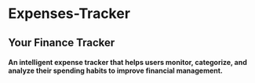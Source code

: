 # Expenses-Tracker
## Your Finance Tracker
#### An intelligent expense tracker that helps users monitor, categorize, and analyze their spending habits to improve financial management.

